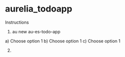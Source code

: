 # aurelia_todoapp

Instructions

1. au new au-es-todo-app

  a) Choose option 1
  b) Choose option 1
  c) Choose option 1
  
2.   
